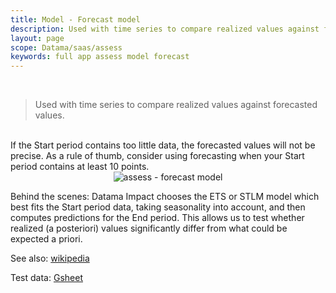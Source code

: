 ```yaml
---
title: Model - Forecast model
description: Used with time series to compare realized values against forecasted values.
layout: page
scope: Datama/saas/assess
keywords: full app assess model forecast
---
```


<br>

> Used with time series to compare realized values against forecasted values.

<br>
If the Start period contains too little data, the forecasted values will not be precise. As a rule of thumb, consider using forecasting when your Start period contains at least 10 points.

<br>

<center><img src="{{site.url}}/{{site.baseurl}}/core_app/new/assess/images/assess_forecast.png" alt="assess - forecast model" /></center>



Behind the scenes: Datama Impact chooses the ETS or STLM model which best fits the Start period data, taking seasonality into account, and then computes predictions for the End period. This allows us to test whether realized (a posteriori) values significantly differ from what could be expected a priori.

See also: [wikipedia](https://en.wikipedia.org/wiki/Exponential_smoothing)

Test data: [Gsheet](https://docs.google.com/spreadsheets/d/1VJJ2j5ldrSfvLQatd9SAikIJX_2dhBgDCjkdX_oUgB4/edit#gid=925605184)

<br>

